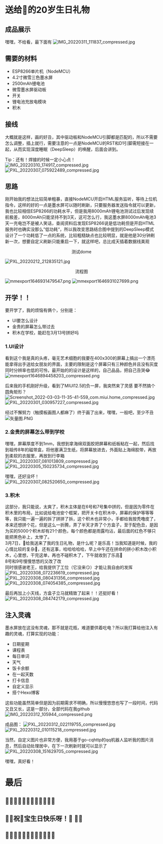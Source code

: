 # 送给🐷的20岁生日礼物

## 成品展示
嘿嘿，不给看，最下面有
![IMG_20220311_111837_compressed.jpg](https://s2.loli.net/2022/03/11/WPZJpo9hGYRqU3M.jpg)

## 需要的材料
- ESP8266单片机（NodeMCU）
- 4.2寸微雪三色墨水屏
- 2500mAh锂电池
- 微雪墨水屏驱动板
- 开关
- 锂电池充放电模块
- 积木

## 接线
大概就是这样，画的好丑，其中驱动板和NodeMCU引脚都是匹配的，所以不需要怎么调整，插上就行，需要注意的一点是NodeMCU的RST和D1引脚需短接在一起，从而实现深度睡眠（DeepSleep）的唤醒，后面会讲到。  

Tip：还有！焊接的时候一定小心点！
![IMG_20220310_174917_compressed.jpg](https://s2.loli.net/2022/03/10/7cBjKRVzAiayOMS.jpg)
![PXL_20220307_075922489_compressed.jpg](https://s2.loli.net/2022/03/10/qjmxYB7LvzdtfHs.jpg)

## 思路
刚开始我的想法比较简单粗暴，直接NodeMCU开启HTML服务监听，等待上位机指令，这样的好的一点是墨水屏可以随时刷新，只要服务器发送指令就可以更新，我也比较相信ESP8266的功耗水平，但是我用8000mAh锂电池测试过后发现续航极差，8000mAh只能坚持不到3天，这可怎么行，我这墨水屏8000mAh电池3天一充电岂不是被人笑话，查阅资料后发现ESP8266说是低功耗但是开启HTML服务时也确实没那么”低功耗“，所以我改变思路结合图中提到的DeepSleep模式设计了一个功耗低了一点的系统，比较粗糙缺点也比较明显，就是他是30分钟刷新一次，想要自定义刷新只能重启一下，就这样吧，总比成天插着数据线美观 
<center>测试dome</center>  

![PXL_20220212_212835121.jpg](https://s2.loli.net/2022/03/10/AzUXhxf4LTZtdOC.jpg)
 
<center>流程图</center>

![mmexport1646931479547.png](https://s2.loli.net/2022/03/11/EnatmIMORLgz4b6.png)
![mmexport1646931027699.png](https://s2.loli.net/2022/03/11/h5bMvtHnWk8ILog.png)

## 开学！！
要开学了，我的烦恼有俩个，分别是：
- UI要怎么设计
- 金贵的屏幕怎么带过去
- 积木在学校，能赶在3月13号拼好吗

### 1.UI设计
看到这个我是真的头疼，毫无艺术细胞的我要在400x300的屏幕上搞出一个漂亮能拿得出手送给女朋友的界面，主要的限制是这个屏幕只有三种颜色并且没有灰度同时分辨率也低的可怜，最开始的的设计是这样的，自己品品，把自己丑哭😂  
![mmexport1646894458203_compressed.png](https://s2.loli.net/2022/03/10/VT9jihZdDrNLtKS.jpg)

后来我的手机刚好升级，看到了MIUI12.5的负一屏，我突然来了灵感
要不然搞个圆角矩形？  
![Screenshot_2022-03-03-11-35-41-559_com.miui.home_compressed.jpg](https://s2.loli.net/2022/03/10/RGJOwbtXacv4nDk.jpg)
![PXL_20220301_030957227_compressed.jpg](https://s2.loli.net/2022/03/10/Bx7UQeEwhuWvTMN.jpg)

经过不懈努力（触摸板画图人都麻了）终于画了出来，嘿嘿，一般吧，至少不丑  
![矢量图.PNG](https://s2.loli.net/2022/03/11/IvZfi1wWP26rpcD.png)

### 2.金贵的屏幕怎么带到学校
嘿嘿，屏幕厚度不到1mm，我想到拿海绵双面胶把屏幕和纸板粘在一起，然后找到祖传8年的磁带盒，将他塞满卫生纸，将屏幕放进去，外面贴上海绵胶带，再放到柔软的衣服里，再放到行李箱  
![PXL_20220307_081013809_compressed.jpg](https://s2.loli.net/2022/03/10/6oUbaIA1mXZuOMf.jpg)
![PXL_20220305_150235734_compressed.jpg](https://s2.loli.net/2022/03/10/eFCiM7SgTBEpHxf.jpg)  

嘿嘿，还好没坏！  
![PXL_20220307_082520650_compressed.jpg](https://s2.loli.net/2022/03/10/IXxfSl6b91ncBsF.jpg)

### 3.积木
这部分，我只能说，太爽了，积木主体是在6号和7号集中拼的，但是因为零件在积木里的布局，比如说给电池安个框架，把开关卡在积木中，屏幕的保护等等等等，我只能一遍一遍的拆了拼拼了拆，这个积木也非常小，手都给我按秃噜皮了，本来还想拼个花，但是这么一折腾，弄了半天才弄了个方盒子，至于配色丑，是因为买的5000个积木却有21个颜色，每个颜色都是雨露均沾，最后面的红色不够只能把黑色补上，太惨了。  
3月7日，🐷给我送来了我的生日礼物，是什么呢？是乐高！当我知道是时候，我的心情比较的复杂🤣，还有这事，哈哈哈哈哈，早上中午还在拼命的拼小积木改小积木，心里想，干完这单，再也不碰积木了，下午就收到了乐高🤣  
8号和9号慢慢悠悠的又改了改  
同时很感谢老王，给我提供了工位（它没来😏）才能让我自由的发挥  
![PXL_20220308_072236619_compressed.jpg](https://s2.loli.net/2022/03/10/isJhzgvpOkS1dAq.jpg)
![PXL_20220308_080431356_compressed.jpg](https://s2.loli.net/2022/03/10/JHXlAm2v1Wwke3c.jpg)
![PXL_20220308_074054385_compressed.jpg](https://s2.loli.net/2022/03/10/5lFEJkYhgUP4Zib.jpg)  

最后再加上小天线，方盒子立马就精致了起来！！还挺好看！  
![PXL_20220308_084742179_compressed.jpg](https://s2.loli.net/2022/03/10/qKOCuFG7hzBN9lf.jpg)

## 注入灵魂
墨水屏放在这没有灵魂，那不就是花瓶，难道要供着吃电？所以我打算给他注入有趣的灵魂，打算实现的功能：
- 日期星期
- 课程表
- 每日单词
- 天气
- 饭卡余额
- 在一起天数
- 打卡信息
- 自定义显示
- 搭个Hexo博客

这些功能虽然简单但是因为前期需求不明确，所以慢慢悠悠也写了一段时间，代码又丑又长，这是一部分，全部代码在我github
![IMG_20220312_105944_compressed.png](https://s2.loli.net/2022/03/12/QR8lBhrXFqvWJ56.jpg)

成品图：
![PXL_20220312_022119755_compressed.jpg](https://s2.loli.net/2022/03/12/zuZkVi4tCFPAdwb.jpg) ![PXL_20220312_010115218_compressed.jpg](https://s2.loli.net/2022/03/12/hRguLZfBN2yVH76.jpg)

当然，自定义图片也非常方便，我用基于go-cqhttp的qq机器人监听我的图片消息，然后自动处理居中，在下一次刷新时就可以显示了
![PXL_20220308_151629705_compressed.jpg](https://s2.loli.net/2022/03/10/AewWtX59Q3ryED4.jpg)

嘿嘿，真好看！

# 最后
## 🎉🎉🎉🎉🎉🎉🎉🎉🎉🎉🎉🎉
## 🎉🎉祝🐖宝生日快乐呀！🎂 🎉🎉
## 🎉🎉🎉🎉🎉🎉🎉🎉🎉🎉🎉🎉
